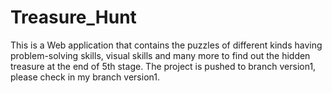 # Treasure_Hunt
This is a Web application that contains the puzzles of different kinds having problem-solving skills, visual skills and  many more to find out the hidden treasure at the end of 5th stage.
The project is pushed to branch version1, please check in my branch version1.
